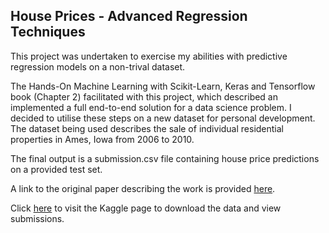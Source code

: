 ## House Prices - Advanced Regression Techniques

This project was undertaken to exercise my abilities with predictive regression models on a non-trival dataset. 

The Hands-On Machine Learning with Scikit-Learn, Keras and Tensorflow book (Chapter 2) facilitated with this project, which described an implemented a full end-to-end solution for a data science problem. I decided to utilise these steps on a new dataset for personal development. The dataset being used describes the sale of individual residential properties in Ames, Iowa from 2006 to 2010. 

The final output is a submission.csv file containing house price predictions on a provided test set.

A link to the original paper describing the work is provided [here](http://jse.amstat.org/v19n3/decock.pdf).

Click [here](https://www.kaggle.com/c/house-prices-advanced-regression-techniques/overview/evaluation) to visit the Kaggle page to download the data and view submissions.
